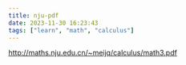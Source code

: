 ```yaml
---
title: nju-pdf
date: 2023-11-30 16:23:43
tags: ["learn", "math", "calculus"]
---
```

http://maths.nju.edu.cn/~meijq/calculus/math3.pdf

